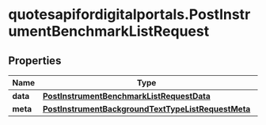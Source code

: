 # quotesapifordigitalportals.PostInstrumentBenchmarkListRequest

## Properties

Name | Type | Description | Notes
------------ | ------------- | ------------- | -------------
**data** | [**PostInstrumentBenchmarkListRequestData**](PostInstrumentBenchmarkListRequestData.md) |  | [optional] 
**meta** | [**PostInstrumentBackgroundTextTypeListRequestMeta**](PostInstrumentBackgroundTextTypeListRequestMeta.md) |  | [optional] 


